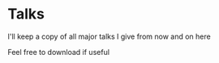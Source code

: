 # Talks

I'll keep a copy of all major talks I give from now and on here

Feel free to download if useful

